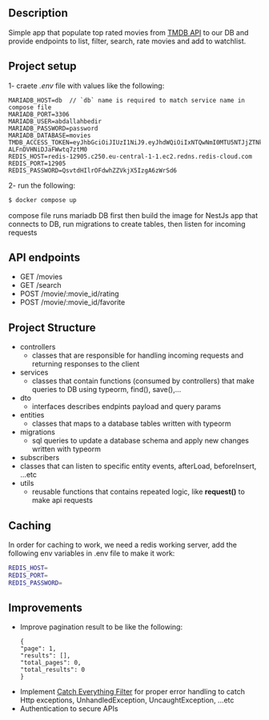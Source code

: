 ## Description

Simple app that populate top rated movies from [TMDB API](https://developer.themoviedb.org/reference/intro/getting-started) to our DB and provide endpoints to list, filter, search, rate movies and add to watchlist.

## Project setup

1- craete _.env_ file with values like the following:

```
MARIADB_HOST=db  // `db` name is required to match service name in compose file
MARIADB_PORT=3306
MARIADB_USER=abdallahbedir
MARIADB_PASSWORD=password
MARIADB_DATABASE=movies
TMDB_ACCESS_TOKEN=eyJhbGciOiJIUzI1NiJ9.eyJhdWQiOiIxNTQwNmI0MTU5NTJjZTNkYjI1N2UzNWVjODhmMDgyOSIsIm5iZiI6MTczMjM2MzUyMC42OTY1NTgsInN1YiI6IjY3M2NmYTg4MzU1NTQxNzkxM2IxNjNiZiIsInNjb3BlcyI6WyJhcGlfcmVhZCJdLCJ2ZXJzaW9uIjoxfQ.uaZkACpg1LTBnfUbhW9n-ALFnDVHNiDJaFWwtq7ztM0
REDIS_HOST=redis-12905.c250.eu-central-1-1.ec2.redns.redis-cloud.com
REDIS_PORT=12905
REDIS_PASSWORD=QsvtdHIlrOFdwhZZVkjX5IzgA6zWrSd6
```

2- run the following:

```bash
$ docker compose up
```

compose file runs mariadb DB first then build the image for NestJs app that connects to DB, run migrations to create tables, then listen for incoming requests

## API endpoints

- GET /movies
- GET /search
- POST /movie/:movie_id/rating
- POST /movie/:movie_id/favorite

## Project Structure

- controllers
  - classes that are responsible for handling incoming requests and returning responses to the client
- services
  - classes that contain functions (consumed by controllers) that make queries to DB using typeorm, find(), save(),...
- dto
  - interfaces describes endpints payload and query params
- entities
  - classes that maps to a database tables written with typeorm
- migrations
  - sql queries to update a database schema and apply new changes written with typeorm
- subscribers
- classes that can listen to specific entity events, afterLoad, beforeInsert, ...etc
- utils
  - reusable functions that contains repeated logic, like **request()** to make api requests

## Caching

In order for caching to work, we need a redis working server, add the following env variables in .env file to make it work:

```bash
REDIS_HOST=
REDIS_PORT=
REDIS_PASSWORD=
```

## Improvements

- Improve pagination result to be like the following:
  ```
  {
  "page": 1,
  "results": [],
  "total_pages": 0,
  "total_results": 0
  }
  ```
- Implement [Catch Everything Filter](https://docs.nestjs.com/exception-filters#catch-everything) for proper error handling to catch Http exceptions, UnhandledException, UncaughtException, ...etc
- Authentication to secure APIs
